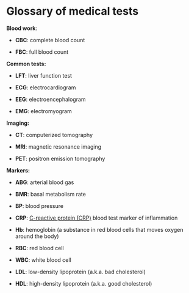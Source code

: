 # Glossary of medical tests

**Blood work**:

* **CBC**: complete blood count

* **FBC**: full blood count

**Common tests:**

* **LFT**: liver function test

* **ECG**: electrocardiogram

* **EEG**: electroencephalogram

* **EMG**: electromyogram

**Imaging:**

* **CT**: computerized tomography

* **MRI**: magnetic resonance imaging

* **PET**: positron emission tomography

**Markers:**

* **ABG**: arterial blood gas

* **BMR**: basal metabolism rate

* **BP**:  blood pressure

* **CRP**: [C-reactive protein (CRP)](../c-reactive-protein/) blood test marker of inflammation

* **Hb**: hemoglobin (a substance in red blood cells that moves oxygen around the body)

* **RBC**: red blood cell

* **WBC**: white blood cell

* **LDL**: low-density lipoprotein (a.k.a. bad cholesterol)

* **HDL**: high-density lipoprotein (a.k.a. good cholesterol)

